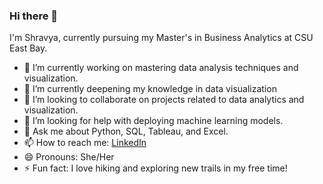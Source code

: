 ### Hi there 👋

I'm Shravya, currently pursuing my Master's in Business Analytics at CSU East Bay. 

- 🔭 I’m currently working on mastering data analysis techniques and visualization.
- 🌱 I’m currently deepening my knowledge in data visualization
- 👯 I’m looking to collaborate on projects related to data analytics and visualization.
- 🤔 I’m looking for help with deploying machine learning models.
- 💬 Ask me about Python, SQL, Tableau, and Excel.
- 📫 How to reach me: [LinkedIn](https://www.linkedin.com/in/shravyayalaka/)
- 😄 Pronouns: She/Her
- ⚡ Fun fact: I love hiking and exploring new trails in my free time!
